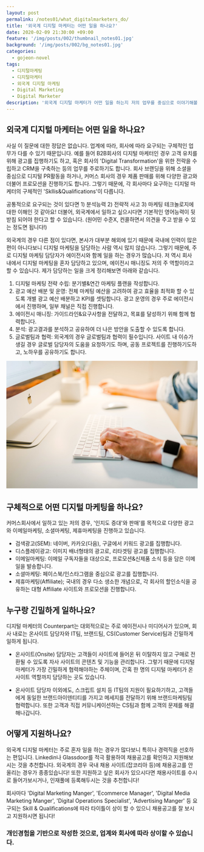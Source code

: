 ```yaml
---
layout: post
permalink: /notes01/what_digitalmarketers_do/
title: '외국계 디지털 마케터는 어떤 일을 하나요?'
date: 2020-02-09 21:30:00 +09:00
feature: '/img/posts/002/thumbnail_notes01.jpg'
background: '/img/posts/002/bg_notes01.jpg'
categories:
  - gojeon-novel
tags:
  - 디지털마케팅
  - 디지털마케터
  - 외국계 디지털 마케팅
  - Digital Marketing
  - Digital Marketer
description: '외국계 디지털 마케터가 어떤 일을 하는지 저의 업무를 중심으로 이야기해볼게요.'
---
```


## 외국계 디지털 마케터는 어떤 일을 하나요?

사실 이 질문에 대한 정답은 없습니다. 업계에 따라, 회사에 따라 요구되는 구체적인 업무가 다를 수 있기 때문입니다. 예를 들어 B2B회사의 디지털 마케터인 경우 고객 유치를 위해 광고를 집행하기도 하고, 혹은 회사의 'Digital Transformation'을 위한 전략을 수립하고 CRM을 구축하는 등의 업무를 주로하기도 합니다. 회사 브랜딩을 위해 소셜을 중심으로 디지털 PR활동을 하거나, 커머스 회사의 경우 제품 판매를 위해 다양한 광고와 더불어 프로모션을 진행하기도 합니다. 그렇기 때문에, 각 회사마다 요구하는 디지털 마케터의 구체적인 'Skllis&Qualifications'이 다릅니다.

공통적으로 요구되는 것이 있다면 1) 분석능력 2) 전략적 사고 3) 마케팅 테크놀로지에 대한 이해인 것 같아요! 더불어, 외국계에서 일하고 싶으시다면 기본적인 영어능력이 뒷받침 되어야 한다고 할 수 있습니다. (원어민 수준X, 컨콜하면서 의견을 주고 받을 수 있는 정도면 됩니다!)

외국계의 경우 다른 점이 있다면, 본사가 대부분 해외에 있기 때문에 국내에 인력이 많은 편이 아니다보니 디지털 마케팅을 담당하는 사람 역시 많지 않습니다. 그렇기 때문에, 주로 디지털 마케팅 담당자가 에이전시와 함께 일을 하는 경우가 많습니다. 저 역시 회사 내에서 디지털 마케팅을 혼자 담당하고 있으며, 에이전시 매니징도 저의 주 역할이라고 할 수 있습니다. 제가 담당하는 일을 크게 정리해보면 아래와 같습니다.

1. 디지털 마케팅 전략 수립: 분기별&연간 마케팅 플랜을 작성합니다.
2. 광고 예산 배분 및 운영:  전체 마케팅 예산을 고려하여 광고 효율을 최적화 할 수 있도록 개별 광고 예산 배분하고 KPI를 셋팅합니다. 광고 운영의 경우 주로 에이전시에서 진행하며, 일부 채널은 직접 진행합니다.
3. 에이전시 매니징: 가이드라인&요구사항을 전달하고, 목표를 달성하기 위해 함께 협력합니다.
4. 분석: 광고결과를 분석하고 공유하여 더 나은 방안을 도출할 수 있도록 합니다.
5. 글로벌팀과 협력: 외국계의 경우 글로벌팀과 협력이 필수입니다. 사이트 내 이슈가 생길 경우 글로벌 담당자의 도움을 요청하기도 하며, 공동 프로젝트를 진행하기도하고, 노하우를 공유하기도 합니다.   

![실무노트 이미지](/img/posts/001/01.jpg)

## 구체적으로 어떤 디지털 마케팅을 하나요?

커머스회사에서 일하고 있는 저의 경우, '인지도 증대'와 판매'를 목적으로 다양한 광고와 이메일마케팅, 소셜마케팅, 제휴마케팅을 진행하고 있습니다.

* 검색광고(SEM): 네이버, 카카오(다음), 구글에서 키워드 광고를 집행합니다.
* 디스플레이광고: 이미지 배너형태의 광고로, 리타겟팅 광고를 집행합니다.
* 이메일마케팅: 이메일 구독자들을 대상으로, 프로모션&신제품 소식 등을 담은 이메일을 발송합니다.
* 소셜마케팅: 페이스북/인스타그램을 중심으로 광고를 집행합니다.
* 제휴마케팅(Affiliate); 국내의 경우 다소 생소한 개념으로, 각 회사의 할인소식을 공유하는 대형 Affiliate 사이트와 프로모션을 진행합니다.    



## 누구랑 긴밀하게 일하나요?

디지털 마케터의 Counterpart는 대외적으로는 주로 에이전시나 미디어사가 있으며, 회사 내로는 온사이트 담당자와 IT팀, 브랜드팀, CS(Customer Service)팀과 긴밀하게 일하게 됩니다.

* 온사이트(Onsite) 담당자는 고객들이 사이트에 들어온 뒤 이탈하지 않고 구매로 전환될 수 있도록 자사 사이트의 콘텐츠 및 기능을 관리합니다. 그렇기 때문에 디지털 마케터가 가장 긴밀하게 협력해야하는 주체이며, 간혹 한 명의 디지털 마케터가 온사이트 역할까지 담당하는 곳도 있습니다.

* 온사이트 담당자 이외에도, 스크립트 설치 등 IT팀의 지원이 필요하기하고, 고객들에게 동일한 브랜드아이덴티티를 가지고 메세지를 전달하기 위해 브랜드마케팅팀 협력합니다. 또한 고객과 직접 커뮤니케이션하는 CS팀과 함께 고객의 문제를 해결해나갑니다.    



## 어떻게 지원하나요?

외국계 디지털 마케터는 주로 혼자 일을 하는 경우가 많다보니 특히나 경력직을 선호하는 편입니다. Linkedin나 Glassdoor를 적극 활용하여 채용공고를 확인하고 지원해보시는 것을 추천합니다. 외국계의 경우 국내 채용 사이트(잡코리아 등)에 채용공고를 안 올리는 경우가 종종있습니다! 또한 지원하고 싶은 회사가 있으시다면 채용사이트를 수시로 들어가보시거나, 인재풀에 등록해두시는 것을 추천합니다!

회사마다 'Digital Marketing Manger', 'Ecommerce Manager', 'Digital Media Marketing Manger', 'Digital Operations Specialist', 'Advertising Manger' 등 요구되는 Skill & Qualifications에 따라 타이틀이 상이 할 수 있으니 채용공고를 잘 보시고 지원하시면 됩니다!

### 개인경험을 기반으로 작성한 것으로, 업계와 회사에 따라 상이할 수 있습니다.
